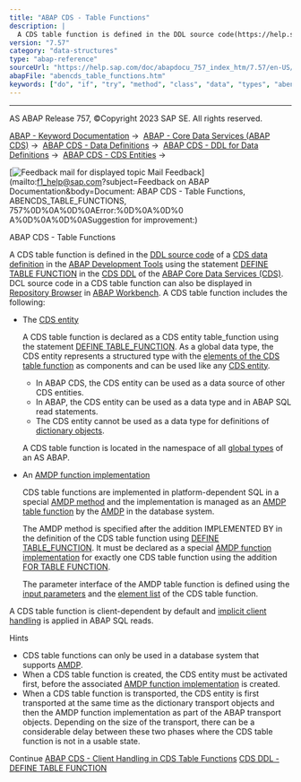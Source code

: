 ```yaml
---
title: "ABAP CDS - Table Functions"
description: |
  A CDS table function is defined in the DDL source code(https://help.sap.com/doc/abapdocu_757_index_htm/7.57/en-US/abenddl_source_code_glosry.htm 'Glossary Entry') of a CDS data definition(https://help.sap.com/doc/abapdocu_757_index_htm/7.57/en-US/abencds_data_definition_glosry.htm 'Glossary Entr
version: "7.57"
category: "data-structures"
type: "abap-reference"
sourceUrl: "https://help.sap.com/doc/abapdocu_757_index_htm/7.57/en-US/abencds_table_functions.htm"
abapFile: "abencds_table_functions.htm"
keywords: ["do", "if", "try", "method", "class", "data", "types", "abencds", "table", "functions"]
---
```


* * *

AS ABAP Release 757, ©Copyright 2023 SAP SE. All rights reserved.

[ABAP - Keyword Documentation](https://help.sap.com/doc/abapdocu_757_index_htm/7.57/en-US/abenabap.htm) →  [ABAP - Core Data Services (ABAP CDS)](https://help.sap.com/doc/abapdocu_757_index_htm/7.57/en-US/abencds.htm) →  [ABAP CDS - Data Definitions](https://help.sap.com/doc/abapdocu_757_index_htm/7.57/en-US/abencds_entities.htm) →  [ABAP CDS - DDL for Data Definitions](https://help.sap.com/doc/abapdocu_757_index_htm/7.57/en-US/abencds_f1_ddl_syntax.htm) →  [ABAP CDS - CDS Entities](https://help.sap.com/doc/abapdocu_757_index_htm/7.57/en-US/abencds_view_entity.htm) → 

 [![](Mail.gif?object=Mail.gif&sap-language=EN "Feedback mail for displayed topic") Mail Feedback](mailto:f1_help@sap.com?subject=Feedback on ABAP Documentation&body=Document: ABAP CDS - Table Functions, ABENCDS_TABLE_FUNCTIONS, 757%0D%0A%0D%0AError:%0D%0A%0D%0
A%0D%0A%0D%0ASuggestion for improvement:)

ABAP CDS - Table Functions

A CDS table function is defined in the [DDL source code](https://help.sap.com/doc/abapdocu_757_index_htm/7.57/en-US/abenddl_source_code_glosry.htm "Glossary Entry") of a [CDS data definition](https://help.sap.com/doc/abapdocu_757_index_htm/7.57/en-US/abencds_data_definition_glosry.htm "Glossary Entry") in the [ABAP Development Tools](https://help.sap.com/doc/abapdocu_757_index_htm/7.57/en-US/abenadt_glosry.htm "Glossary Entry") using the statement [DEFINE TABLE FUNCTION](https://help.sap.com/doc/abapdocu_757_index_htm/7.57/en-US/abencds_f1_define_table_function.htm) in the [CDS DDL](https://help.sap.com/doc/abapdocu_757_index_htm/7.57/en-US/abencds_ddl_glosry.htm "Glossary Entry") of the [ABAP Core Data Services (CDS)](https://help.sap.com/doc/abapdocu_757_index_htm/7.57/en-US/abencds.htm). DCL source code in a CDS table function can also be displayed in [Repository Browser](https://help.sap.com/doc/abapdocu_757_index_htm/7.57/en-US/abenrepository_browser_glosry.htm "Glossary Entry") in [ABAP Workbench](https://help.sap.com/doc/abapdocu_757_index_htm/7.57/en-US/abenabap_workbench_glosry.htm "Glossary Entry"). A CDS table function includes the following:

-   The [CDS entity](https://help.sap.com/doc/abapdocu_757_index_htm/7.57/en-US/abencds_entity_glosry.htm "Glossary Entry")
    
    A CDS table function is declared as a CDS entity table\_function using the statement [DEFINE TABLE\_FUNCTION](https://help.sap.com/doc/abapdocu_757_index_htm/7.57/en-US/abencds_f1_define_table_function.htm). As a global data type, the CDS entity represents a structured type with the [elements of the CDS table function](https://help.sap.com/doc/abapdocu_757_index_htm/7.57/en-US/abencds_f1_return_list.htm) as components and can be used like any [CDS entity](https://help.sap.com/doc/abapdocu_757_index_htm/7.57/en-US/abencds_entity_glosry.htm "Glossary Entry").
    
    -   In ABAP CDS, the CDS entity can be used as a data source of other CDS entities.
    -   In ABAP, the CDS entity can be used as a data type and in ABAP SQL read statements.
    -   The CDS entity cannot be used as a data type for definitions of [dictionary objects](https://help.sap.com/doc/abapdocu_757_index_htm/7.57/en-US/abendictionary_object_glosry.htm "Glossary Entry").
    
    A CDS table function is located in the namespace of all [global types](https://help.sap.com/doc/abapdocu_757_index_htm/7.57/en-US/abenglobal_type_glosry.htm "Glossary Entry") of an AS ABAP.
    
-   An [AMDP function implementation](https://help.sap.com/doc/abapdocu_757_index_htm/7.57/en-US/abenamdp_function_method_glosry.htm "Glossary Entry")
    
    CDS table functions are implemented in platform-dependent SQL in a special [AMDP method](https://help.sap.com/doc/abapdocu_757_index_htm/7.57/en-US/abenamdp_method_glosry.htm "Glossary Entry") and the implementation is managed as an [AMDP table function](https://help.sap.com/doc/abapdocu_757_index_htm/7.57/en-US/abenamdp_table_function_glosry.htm "Glossary Entry") by the [AMDP](https://help.sap.com/doc/abapdocu_757_index_htm/7.57/en-US/abenamdp_glosry.htm "Glossary Entry") in the database system.
    
    The AMDP method is specified after the addition IMPLEMENTED BY in the definition of the CDS table function using [DEFINE TABLE\_FUNCTION](https://help.sap.com/doc/abapdocu_757_index_htm/7.57/en-US/abencds_f1_define_table_function.htm). It must be declared as a special [AMDP function implementation](https://help.sap.com/doc/abapdocu_757_index_htm/7.57/en-US/abenamdp_function_methods.htm) for exactly one CDS table function using the addition [FOR TABLE FUNCTION](https://help.sap.com/doc/abapdocu_757_index_htm/7.57/en-US/abapclass-methods_for_tabfunc.htm).
    
    The parameter interface of the AMDP table function is defined using the [input parameters](https://help.sap.com/doc/abapdocu_757_index_htm/7.57/en-US/abencds_f1_func_parameter_list.htm) and the [element list](https://help.sap.com/doc/abapdocu_757_index_htm/7.57/en-US/abencds_f1_return_list.htm) of the CDS table function.
    

A CDS table function is client-dependent by default and [implicit client handling](https://help.sap.com/doc/abapdocu_757_index_htm/7.57/en-US/abenabap_sql_client_handling.htm) is applied in ABAP SQL reads.

Hints

-   CDS table functions can only be used in a database system that supports [AMDP](https://help.sap.com/doc/abapdocu_757_index_htm/7.57/en-US/abenamdp_glosry.htm "Glossary Entry").
-   When a CDS table function is created, the CDS entity must be activated first, before the associated [AMDP function implementation](https://help.sap.com/doc/abapdocu_757_index_htm/7.57/en-US/abenamdp_function_method_glosry.htm "Glossary Entry") is created.
-   When a CDS table function is transported, the CDS entity is first transported at the same time as the dictionary transport objects and then the AMDP function implementation as part of the ABAP transport objects. Depending on the size of the transport, there can be a considerable delay between these two phases where the CDS table function is not in a usable state.

Continue
[ABAP CDS - Client Handling in CDS Table Functions](https://help.sap.com/doc/abapdocu_757_index_htm/7.57/en-US/abencds_func_client_handling.htm)
[CDS DDL - DEFINE TABLE FUNCTION](https://help.sap.com/doc/abapdocu_757_index_htm/7.57/en-US/abencds_f1_define_table_function.htm)